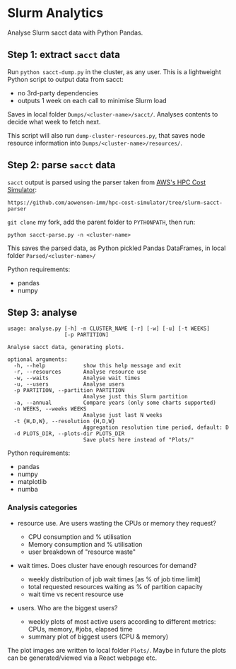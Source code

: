 # Slurm Analytics

Analyse Slurm sacct data with Python Pandas.

## Step 1: extract `sacct` data

Run `python sacct-dump.py` in the cluster, as any user.
This is a lightweight Python script to output data from sacct:
- no 3rd-party dependencies
- outputs 1 week on each call to minimise Slurm load

Saves in local folder `Dumps/<cluster-name>/sacct/`.
Analyses contents to decide what week to fetch next.

This script will also run `dump-cluster-resources.py`, 
that saves node resource information into `Dumps/<cluster-name>/resources/`.

## Step 2: parse `sacct` data

`sacct` output is parsed using the parser taken from [AWS's HPC Cost Simulator](https://github.com/aws-samples/hpc-cost-simulator):

    https://github.com/aowenson-imm/hpc-cost-simulator/tree/slurm-sacct-parser

`git clone` my fork, add the parent folder to `PYTHONPATH`, then run:

    python sacct-parse.py -n <cluster-name>

This saves the parsed data, as Python pickled Pandas DataFrames, in local folder `Parsed/<cluster-name>/`

Python requirements:
- pandas
- numpy

## Step 3: analyse

    usage: analyse.py [-h] -n CLUSTER_NAME [-r] [-w] [-u] [-t WEEKS]
                      [-p PARTITION]

    Analyse sacct data, generating plots.

    optional arguments:
      -h, --help            show this help message and exit
      -r, --resources       Analyse resource use
      -w, --waits           Analyse wait times
      -u, --users           Analyse users
      -p PARTITION, --partition PARTITION
                            Analyse just this Slurm partition
      -a, --annual          Compare years (only some charts supported)
      -n WEEKS, --weeks WEEKS
                            Analyse just last N weeks
      -t {H,D,W}, --resolution {H,D,W}
                            Aggregation resolution time period, default: D
      -d PLOTS_DIR, --plots-dir PLOTS_DIR
                            Save plots here instead of "Plots/"

Python requirements:
- pandas
- numpy
- matplotlib
- numba

### Analysis categories

- resource use. Are users wasting the CPUs or memory they request?
  - CPU consumption and % utilisation
  - Memory consumption and % utilisation
  - user breakdown of "resource waste"

- wait times. Does cluster have enough resources for demand?
  - weekly distribution of job wait times [as % of job time limit]
  - total requested resources waiting as % of partition capacity
  - wait time vs recent resource use

- users. Who are the biggest users?
  - weekly plots of most active users according to different metrics: CPUs, memory, #jobs, elapsed time
  - summary plot of biggest users (CPU & memory)

The plot images are written to local folder `Plots/`.
Maybe in future the plots can be generated/viewed via a React webpage etc.
